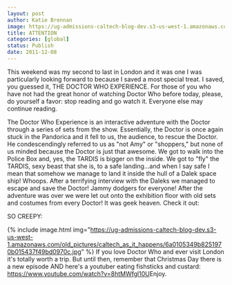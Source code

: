 ```yaml
---
layout: post
author: Katie Brennan
image: https://ug-admissions-caltech-blog-dev.s3-us-west-1.amazonaws.com/old_pictures/caltech_as_it_happens/6a0105349b8251970b015437f49a73970c.jpg
title: ATTENTION
categories: [global]
status: Publish
date: 2011-12-08
---
```


This weekend was my second to last in London and it was one I was particularly looking forward to because I saved a most special treat. I saved, you guessed it, THE DOCTOR WHO EXPERIENCE. For those of you who have not had the great honor of watching Doctor Who before today, please, do yourself a favor: stop reading and go watch it. Everyone else may continue reading.

The Doctor Who Experience is an interactive adventure with the Doctor through a series of sets from the show. Essentially, the Doctor is once again stuck in the Pandorica and it fell to us, the audience, to rescue the Doctor. He condescendingly referred to us as "not Amy" or "shoppers," but none of us minded because the Doctor is just that awesome. We got to walk into the Police Box and, yes, the TARDIS is bigger on the inside. We got to "fly" the TARDIS, sexy beast that she is, to a safe landing...and when I say safe I mean that somehow we manage to land it inside the hull of a Dalek space ship! Whoops. After a terrifying interview with the Daleks we managed to escape and save the Doctor! Jammy dodgers for everyone!
After the adventure was over we were let out onto the exhibition floor with old sets and costumes from every Doctor! It was geek heaven. Check it out:

SO CREEPY:


{% include image.html img="https://ug-admissions-caltech-blog-dev.s3-us-west-1.amazonaws.com/old_pictures/caltech_as_it_happens/6a0105349b8251970b015437f49bd0970c.jpg" %}
If you love Doctor Who and ever visit London it's totally worth a trip. But until then, remember that Christmas Day there is a new episode AND here's a youtuber eating fishsticks and custard: <a href="https://www.youtube.com/watch?v=8htMWfgl10U">https://www.youtube.com/watch?v=8htMWfgl10U</a>Enjoy.

